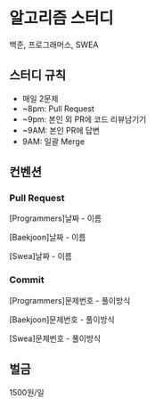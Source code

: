 # 알고리즘 스터디
백준, 프로그래머스, SWEA
## 스터디 규칙
- 매일 2문제
- ~8pm: Pull Request
- ~9pm: 본인 외 PR에 코드 리뷰남기기
- ~9AM: 본인 PR에 답변
- 9AM: 일괄 Merge

## 컨벤션
### Pull Request
[Programmers]날짜 - 이름

[Baekjoon]날짜 - 이름

[Swea]날짜 - 이름

### Commit
[Programmers]문제번호 - 풀이방식

[Baekjoon]문제번호 - 풀이방식

[Swea]문제번호 - 풀이방식

## 벌금
1500원/일


